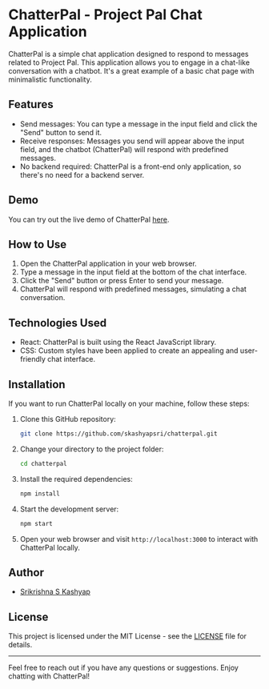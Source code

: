 # ChatterPal - Project Pal Chat Application

ChatterPal is a simple chat application designed to respond to messages related to Project Pal. This application allows you to engage in a chat-like conversation with a chatbot. It's a great example of a basic chat page with minimalistic functionality.

## Features

- Send messages: You can type a message in the input field and click the "Send" button to send it.
- Receive responses: Messages you send will appear above the input field, and the chatbot (ChatterPal) will respond with predefined messages.
- No backend required: ChatterPal is a front-end only application, so there's no need for a backend server.

## Demo

You can try out the live demo of ChatterPal [here](https://d1ya2n96csvmzd.cloudfront.net).

## How to Use

1. Open the ChatterPal application in your web browser.
2. Type a message in the input field at the bottom of the chat interface.
3. Click the "Send" button or press Enter to send your message.
4. ChatterPal will respond with predefined messages, simulating a chat conversation.

## Technologies Used

- React: ChatterPal is built using the React JavaScript library.
- CSS: Custom styles have been applied to create an appealing and user-friendly chat interface.

## Installation

If you want to run ChatterPal locally on your machine, follow these steps:

1. Clone this GitHub repository:

   ```bash
   git clone https://github.com/skashyapsri/chatterpal.git
   ```

2. Change your directory to the project folder:

   ```bash
   cd chatterpal
   ```

3. Install the required dependencies:

   ```bash
   npm install
   ```

4. Start the development server:

   ```bash
   npm start
   ```

5. Open your web browser and visit `http://localhost:3000` to interact with ChatterPal locally.


## Author

- [Srikrishna S Kashyap](https://github.com/skashyapsri)

## License

This project is licensed under the MIT License - see the [LICENSE](LICENSE) file for details.

---

Feel free to reach out if you have any questions or suggestions. Enjoy chatting with ChatterPal!
